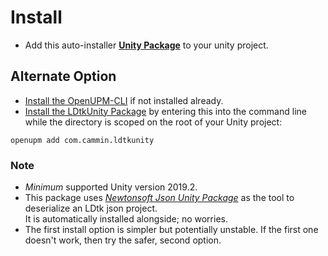 # Install

- Add this auto-installer [**Unity Package**](http://package-installer.glitch.me/v1/installer/OpenUPM/com.cammin.ldtkunity?registry=https://package.openupm.com ) to your unity project.

## Alternate Option
- [Install the OpenUPM-CLI](https://openupm.com/docs/getting-started.html#installing-openupm-cli) if not installed already.
- [Install the LDtkUnity Package](https://openupm.com/docs/getting-started.html#installing-a-upm-package) by entering this into the command line while the directory is scoped on the root of your Unity project:  
```
openupm add com.cammin.ldtkunity
```  

### Note
- *Minimum* supported Unity version 2019.2.
- This package uses [*Newtonsoft Json Unity Package*](https://github.com/jilleJr/Newtonsoft.Json-for-Unity) as the tool to deserialize an LDtk json project.   
  It is automatically installed alongside; no worries.
- The first install option is simpler but potentially unstable. If the first one doesn't work, then try the safer, second option.
